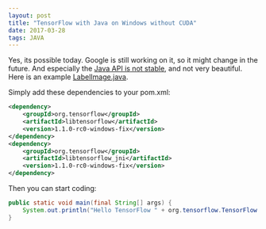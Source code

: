 ```yaml
---
layout: post
title: "TensorFlow with Java on Windows without CUDA"
date: 2017-03-28
tags: JAVA
---
```


Yes, its possible today. Google is still working on it, so it might change in the future. And especially the [Java API is not stable](https://www.tensorflow.org/programmers_guide/version_semantics), and not very beautiful. Here is an example [LabelImage.java](https://www.tensorflow.org/code/tensorflow/java/src/main/java/org/tensorflow/examples/LabelImage.java).

Simply add these dependencies to your pom.xml:

```xml
<dependency>
    <groupId>org.tensorflow</groupId>
    <artifactId>libtensorflow</artifactId>
    <version>1.1.0-rc0-windows-fix</version>
</dependency>
<dependency>
    <groupId>org.tensorflow</groupId>
    <artifactId>libtensorflow_jni</artifactId>
    <version>1.1.0-rc0-windows-fix</version>
</dependency>
```

Then you can start coding:

```java
public static void main(final String[] args) {
    System.out.println("Hello TensorFlow " + org.tensorflow.TensorFlow.version());
}
```
